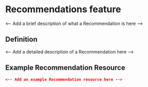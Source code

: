# Recommendations feature
	
<-- Add a brief description of what a Recommendation is here -->

## Definition

<-- Add a detailed description of a Recommendation here -->

## Example Recommendation Resource

```json
<-- Add an example Recommendation resource here -->
```
